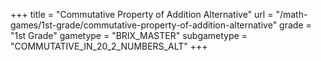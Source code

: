 +++
title = "Commutative Property of Addition Alternative"
url = "/math-games/1st-grade/commutative-property-of-addition-alternative"
grade = "1st Grade"
gametype = "BRIX_MASTER"
subgametype = "COMMUTATIVE_IN_20_2_NUMBERS_ALT"
+++